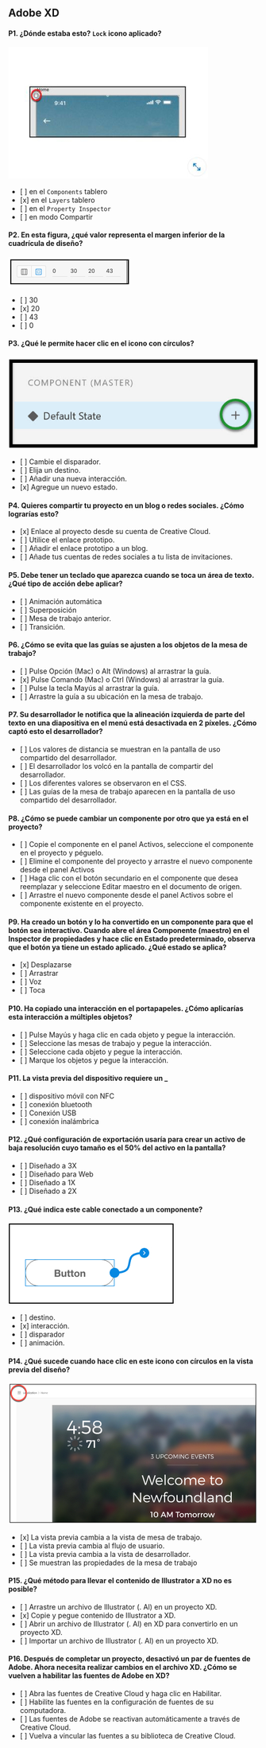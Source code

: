## Adobe XD

#### P1. ¿Dónde estaba esto? `Lock` icono aplicado?

![Q1](images/001.jpg)

- \[ ] en el `Components` tablero
- \[x] en el `Layers` tablero
- \[ ] en el `Property Inspector`
- \[ ] en modo Compartir

#### P2. En esta figura, ¿qué valor representa el margen inferior de la cuadrícula de diseño?

![Q2](images/002.jpg)

- \[ ] 30
- \[x] 20
- \[ ] 43
- \[ ] 0

#### P3. ¿Qué le permite hacer clic en el icono con círculos?

![Q3](images/003.jpg)

- \[ ] Cambie el disparador.
- \[ ] Elija un destino.
- \[ ] Añadir una nueva interacción.
- \[x] Agregue un nuevo estado.

#### P4. Quieres compartir tu proyecto en un blog o redes sociales. ¿Cómo lograrías esto?

- \[x] Enlace al proyecto desde su cuenta de Creative Cloud.
- \[ ] Utilice el enlace prototipo.
- \[ ] Añadir el enlace prototipo a un blog.
- \[ ] Añade tus cuentas de redes sociales a tu lista de invitaciones.

#### P5. Debe tener un teclado que aparezca cuando se toca un área de texto. ¿Qué tipo de acción debe aplicar?

- \[ ] Animación automática
- \[ ] Superposición
- \[ ] Mesa de trabajo anterior.
- \[ ] Transición.

#### P6. ¿Cómo se evita que las guías se ajusten a los objetos de la mesa de trabajo?

- \[ ] Pulse Opción (Mac) o Alt (Windows) al arrastrar la guía.
- \[х] Pulse Comando (Mac) o Ctrl (Windows) al arrastrar la guía.
- \[ ] Pulse la tecla Mayús al arrastrar la guía.
- \[ ] Arrastre la guía a su ubicación en la mesa de trabajo.

#### P7. Su desarrollador le notifica que la alineación izquierda de parte del texto en una diapositiva en el menú está desactivada en 2 píxeles. ¿Cómo captó esto el desarrollador?

- \[ ] Los valores de distancia se muestran en la pantalla de uso compartido del desarrollador.
- \[ ] El desarrollador los volcó en la pantalla de compartir del desarrollador.
- \[ ] Los diferentes valores se observaron en el CSS.
- \[ ] Las guías de la mesa de trabajo aparecen en la pantalla de uso compartido del desarrollador.

#### P8. ¿Cómo se puede cambiar un componente por otro que ya está en el proyecto?

- \[ ] Copie el componente en el panel Activos, seleccione el componente en el proyecto y péguelo.
- \[ ] Elimine el componente del proyecto y arrastre el nuevo componente desde el panel Activos
- \[ ] Haga clic con el botón secundario en el componente que desea reemplazar y seleccione Editar maestro en el documento de origen.
- \[ ] Arrastre el nuevo componente desde el panel Activos sobre el componente existente en el proyecto.

#### P9. Ha creado un botón y lo ha convertido en un componente para que el botón sea interactivo. Cuando abre el área Componente (maestro) en el Inspector de propiedades y hace clic en Estado predeterminado, observa que el botón ya tiene un estado aplicado. ¿Qué estado se aplica?

- \[x] Desplazarse
- \[ ] Arrastrar
- \[ ] Voz
- \[ ] Toca

#### P10. Ha copiado una interacción en el portapapeles. ¿Cómo aplicarías esta interacción a múltiples objetos?

- \[ ] Pulse Mayús y haga clic en cada objeto y pegue la interacción.
- \[ ] Seleccione las mesas de trabajo y pegue la interacción.
- \[ ] Seleccione cada objeto y pegue la interacción.
- \[ ] Marque los objetos y pegue la interacción.

#### P11. La vista previa del dispositivo requiere un \_

- \[ ] dispositivo móvil con NFC
- \[ ] conexión bluetooth
- \[ ] Conexión USB
- \[ ] conexión inalámbrica

#### P12. ¿Qué configuración de exportación usaría para crear un activo de baja resolución cuyo tamaño es el 50% del activo en la pantalla?

- \[ ] Diseñado a 3X
- \[ ] Diseñado para Web
- \[ ] Diseñado a 1X
- \[ ] Diseñado a 2X

#### P13. ¿Qué indica este cable conectado a un componente?

![Q13](images/004.jpg)

- \[ ] destino.
- \[x] interacción.
- \[ ] disparador
- \[ ] animación.

#### P14. ¿Qué sucede cuando hace clic en este icono con círculos en la vista previa del diseño?

![Q14](images/005.jpg)

- \[x] La vista previa cambia a la vista de mesa de trabajo.
- \[ ] La vista previa cambia al flujo de usuario.
- \[ ] La vista previa cambia a la vista de desarrollador.
- \[ ] Se muestran las propiedades de la mesa de trabajo

#### P15. ¿Qué método para llevar el contenido de Illustrator a XD no es posible?

- \[ ] Arrastre un archivo de Illustrator (. Al) en un proyecto XD.
- \[x] Copie y pegue contenido de Illustrator a XD.
- \[ ] Abrir un archivo de Illustrator (. Al) en XD para convertirlo en un proyecto XD.
- \[ ] Importar un archivo de Illustrator (. Al) en un proyecto XD.

#### P16. Después de completar un proyecto, desactivó un par de fuentes de Adobe. Ahora necesita realizar cambios en el archivo XD. ¿Cómo se vuelven a habilitar las fuentes de Adobe en XD?

- \[ ] Abra las fuentes de Creative Cloud y haga clic en Habilitar.
- \[ ] Habilite las fuentes en la configuración de fuentes de su computadora.
- \[ ] Las fuentes de Adobe se reactivan automáticamente a través de Creative Cloud.
- \[ ] Vuelva a vincular las fuentes a su biblioteca de Creative Cloud.
